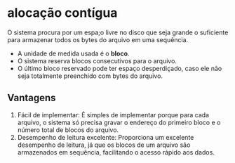 # alocação contígua

O sistema procura por um espa;o livre no disco que seja grande o suficiente para armazenar todos os bytes do arquivo em uma sequência.

- A unidade de medida usada é o **bloco**.
- O sistema reserva blocos consecutivos para o arquivo.
- O último bloco reservado pode ter espaço desperdiçado, caso ele não seja totalmente preenchido com bytes do arquivo.

## Vantagens

1. Fácil de implementar: É simples de implementar porque para cada arquivo, o sistema só precisa gravar o endereço do primeiro bloco e o número total de blocos do arquivo.
2. Desempenho de leitura excelente: Proporciona um excelente desempenho de leitura, já que os blocos de um arquivo são armazenados em sequência, facilitando o acesso rápido aos dados.
